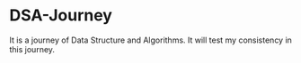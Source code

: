 # DSA-Journey
It is a journey of Data Structure and Algorithms. It will test my consistency in this journey.

